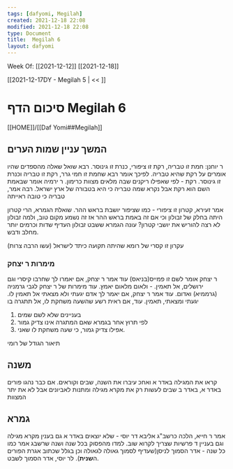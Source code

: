 ```yaml
---
tags: [dafyomi, Megilah] 
created: 2021-12-18 22:08
modified: 2021-12-18 22:08
type: Document
title:  Megilah 6
layout: dafyomi
---
```

Week Of: [[2021-12-12]]
[[2021-12-18]]

[[2021-12-17DY - Megilah 5 | << ]] 

# סיכום הדף  Megilah 6

[[HOME]]/[[Daf Yomi##Megilah]]

## המשך עניין שמות הערים 
ר יוחנן: חמת זו טבריה, רקת זו ציפורי, כנרת זו גינוסר.
רבא שואל שאלה מהספדים שהיו אומרים על רקת שהיא טבריה. לפיכך אומר רבא שחמת זו חמי גרר, רקת זו טבריה וכנרת זו גינוסר. רקת - לפי שאפילו ריקנים שבה מלאים מצוות כרימון. 
ר ירמיה אומר שבאמת השם הוא רקת אבל נקרא שמה טבריה כי היא בטבורה של ארץ ישראל.
רבה אמר, טבריה כי טובה ראייתה 

אמר זעירא, קטרון זו ציפורי - כמו שציפור יושבת בראש ההר. שואלת הגמרא, הרי קטרון היתה בחלק של זבולון וכי אם זה באמת בראש ההר אז זה נשמע מקום טוב, ולמה זבולון לא רצה להוריש את יושבי קטרון? עונה הגמרא ששבט זבולון העדיף שדות וכרמים יותר מחלב ודבש. 

עקרון זו קסרי של רומא שהיתה תקועה כיתד לישראל (עשו הרבה צרות)
### מימרות ר יצחק
ר יצחק אומר לשם זו פמייס(בניאס)
עוד אמר ר יצחק, אם יאמרו לך שחרבו קיסרי וגם ירושלים, אל תאמין. - ולאום מלאום יאמץ.
עוד מימרות של ר יצחק לגבי גרמניה (גרממיא) ואדום.
עוד אמר ר יצחק, אם יאמר לך אדם יגעתי ולא מצאתי אל תאמין לו.  יגעתי ומצאתי, תאמין.
עוד, אם ראית רשע שהשעה משחקת לו, אל תתגרה בו 
1. בעניינים שלא לשם שמים 
2. לפי תרוץ אחר בגמרא שאם המתגרה אינו צדיק גמור
3. אפילו צדיק גמור, כי שעה משחקת לו שאני.

תיאור הגודל של רומי

## משנה
קראו את המגילה באדר א ואחכ עיברו את השנה, שבים וקוראים.
אם כבר נהגו פורים באדר א, באדר ב שבים לעשות רק את מקרא מגילה ומתנות לאביונים אבל לא את יתר המצוות
## גמרא
אמר ר חייא, הלכה כרשב"ג אליבא דר יוסי - שלא יוצאים באדר א גם בענין מקרא מגילה וגם בעניין ד פרשיות שצריך לקרוא שוב.
למדו מהפסוק בכל שנה ושנה שרשבג אמר כמו כל שנה - אדר הסמוך לניסן(שעדיף לסמוך גאולה לגאולה וכן בגלל שכתוב אגרת הפורים ה**שנית**). לר יוסי, אדר הסמוך לשבט.



